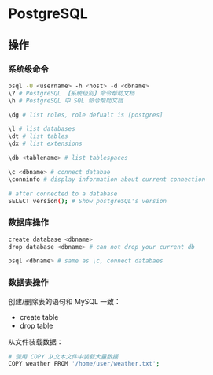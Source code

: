 # PostgreSQL



## 操作

### 系统级命令

```bash
psql -U <username> -h <host> -d <dbname>
\? # PostgreSQL 【系统级别】命令帮助文档
\h # PostgreSQL 中 SQL 命令帮助文档

\dg # list roles, role defualt is [postgres]

\l # list databases
\dt # list tables
\dx # list extensions

\db <tablename> # list tablespaces

\c <dbname> # connect databae
\conninfo # display information about current connection

# after connected to a database
SELECT version(); # Show postgreSQL's version
```



### 数据库操作

```bash
create database <dbname>
drop database <dbname> # can not drop your current db

psql <dbname> # same as \c, connect databaes
```



### 数据表操作

创建/删除表的语句和 MySQL 一致：

* create table
* drop table

从文件装载数据：

```bash
# 使用 COPY 从文本文件中装载大量数据
COPY weather FROM '/home/user/weather.txt';
```

